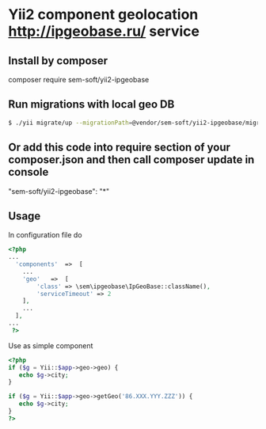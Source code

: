 # Yii2 component geolocation http://ipgeobase.ru/ service
## Install by composer
composer require sem-soft/yii2-ipgeobase
## Run migrations with local geo DB
```bash
$ ./yii migrate/up --migrationPath=@vendor/sem-soft/yii2-ipgeobase/migrations
```
## Or add this code into require section of your composer.json and then call composer update in console
"sem-soft/yii2-ipgeobase": "*"
## Usage
In configuration file do
```php
<?php
...
  'components'  =>  [
    ...
    'geo'	=>  [
        'class' => \sem\ipgeobase\IpGeoBase::className(),
        'serviceTimeout' => 2
    ],
    ...
  ],
...
 ?>
 ```
 Use as simple component
 ```php
<?php
if ($g = Yii::$app->geo->geo) {
    echo $g->city;
}

if ($g = Yii::$app->geo->getGeo('86.XXX.YYY.ZZZ')) {
    echo $g->city;
}
 ?>
 ```
